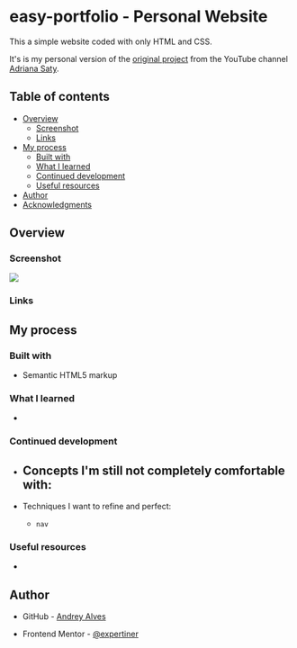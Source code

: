 # easy-portfolio - Personal Website

This a simple website coded with only HTML and CSS.

It's is my personal version of the [original project](https://www.youtube.com/watch?v=n_Etdr7Dbjs) from the YouTube channel [Adriana Saty](https://www.youtube.com/@AdrianaSaty).

## Table of contents

- [Overview](#overview)
  - [Screenshot](#screenshot)
  - [Links](#links)
- [My process](#my-process)
  - [Built with](#built-with)
  - [What I learned](#what-i-learned)
  - [Continued development](#continued-development)
  - [Useful resources](#useful-resources)
- [Author](#author)
- [Acknowledgments](#acknowledgments)

## Overview

### Screenshot

![](./images/website-first-version.png)

### Links

<!-- - Live Site URL: [https://expertiner.github.io/css_fundamentos/](https://expertiner.github.io/css_fundamentos/) -->


## My process

### Built with

- Semantic HTML5 markup

### What I learned

- 

### Continued development

- Concepts I'm still not completely comfortable with:
  - 

- Techniques I want to refine and perfect:
  - `nav`

### Useful resources

- 

<!--
- [Example resource 1](https://www.markdownguide.org/basic-syntax/) - This helped me for XYZ reason. I really liked this pattern and will use it going forward.
- [Example resource 2](https://www.example.com) - This is an amazing article which helped me finally understand XYZ. I'd recommend it to anyone still learning this concept.
-->

## Author

- GitHub - [Andrey Alves](https://github.com/Expertiner)

- Frontend Mentor - [@expertiner](https://www.frontendmentor.io/profile/Expertiner)
<!--
- Twitter - [@yourusername](https://www.twitter.com/yourusername)
-->

<!-- ## Acknowledgments -->

<!-- Got some inspiration from the Frontend Mentor Discord's Server. -->

<!--
This is where you can give a hat tip to anyone who helped you out on this project. Perhaps you worked in a team or got some inspiration from someone else's solution. This is the perfect place to give them some credit.

**Note: Delete this note and edit this section's content as necessary. If you completed this challenge by yourself, feel free to delete this section entirely.**
-->


